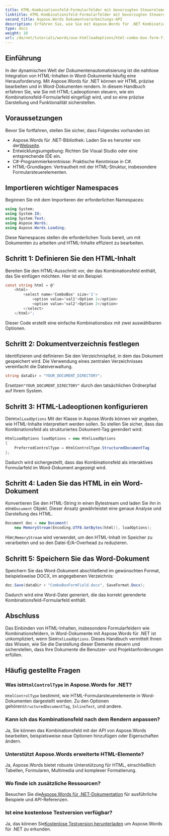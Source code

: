 ```yaml
---
title: HTML-Kombinationsfeld-Formularfelder mit bevorzugten Steuerelementtypen
linktitle: HTML-Kombinationsfeld-Formularfelder mit bevorzugten Steuerelementtypen
second_title: Aspose.Words Dokumentverarbeitungs-API
description: Erfahren Sie, wie Sie mit Aspose.Words für .NET Kombinationsfeld-Formularfelder in Word-Dokumente einfügen. Diese Schritt-für-Schritt-Anleitung behandelt HTML-Ladeoptionen, bevorzugte Steuerelementtypen und erweiterte Anpassungstipps für eine nahtlose Dokumentautomatisierung.
type: docs
weight: 10
url: /de/net/tutorials/words/use-htmlloadoptions/html-combo-box-form-fields-with-preferred-control-types/
---
```

## Einführung

In der dynamischen Welt der Dokumentenautomatisierung ist die nahtlose Integration von HTML-Inhalten in Word-Dokumente häufig eine Herausforderung. Mit Aspose.Words für .NET können wir HTML präzise bearbeiten und in Word-Dokumenten rendern. In diesem Handbuch erfahren Sie, wie Sie mit HTML-Ladeoptionen steuern, wie ein Kombinationsfeld-Formularfeld eingefügt wird, und so eine präzise Darstellung und Funktionalität sicherstellen.

## Voraussetzungen

Bevor Sie fortfahren, stellen Sie sicher, dass Folgendes vorhanden ist:

-  Aspose.Words für .NET-Bibliothek: Laden Sie es herunter von der[Webseite](https://releases.aspose.com/words/net/). 
- Entwicklungsumgebung: Richten Sie Visual Studio oder eine entsprechende IDE ein.  
- C#-Programmierkenntnisse: Praktische Kenntnisse in C#.  
- HTML-Grundlagen: Vertrautheit mit der HTML-Struktur, insbesondere Formularsteuerelementen.  

## Importieren wichtiger Namespaces

Beginnen Sie mit dem Importieren der erforderlichen Namespaces:

```csharp
using System;
using System.IO;
using System.Text;
using Aspose.Words;
using Aspose.Words.Loading;
```

Diese Namespaces stellen die erforderlichen Tools bereit, um mit Dokumenten zu arbeiten und HTML-Inhalte effizient zu bearbeiten.

## Schritt 1: Definieren Sie den HTML-Inhalt

Bereiten Sie den HTML-Ausschnitt vor, der das Kombinationsfeld enthält, das Sie einfügen möchten. Hier ist ein Beispiel:

```csharp
const string html = @"
    <html>
        <select name='ComboBox' size='1'>
            <option value='val1'>Option 1</option>
            <option value='val2'>Option 2</option>
        </select>
    </html>";
```

Dieser Code erstellt eine einfache Kombinationsbox mit zwei auswählbaren Optionen.

## Schritt 2: Dokumentverzeichnis festlegen

Identifizieren und definieren Sie den Verzeichnispfad, in dem das Dokument gespeichert wird. Die Verwendung eines zentralen Verzeichnisses vereinfacht die Dateiverwaltung.

```csharp
string dataDir = "YOUR_DOCUMENT_DIRECTORY";
```

 Ersetzen`"YOUR_DOCUMENT_DIRECTORY"` durch den tatsächlichen Ordnerpfad auf Ihrem System.

## Schritt 3: HTML-Ladeoptionen konfigurieren

 Der`HtmlLoadOptions` Mit der Klasse in Aspose.Words können wir angeben, wie HTML-Inhalte interpretiert werden sollen. So stellen Sie sicher, dass das Kombinationsfeld als strukturiertes Dokument-Tag gerendert wird:

```csharp
HtmlLoadOptions loadOptions = new HtmlLoadOptions
{
    PreferredControlType = HtmlControlType.StructuredDocumentTag
};
```

Dadurch wird sichergestellt, dass das Kombinationsfeld als interaktives Formularfeld im Word-Dokument angezeigt wird.

## Schritt 4: Laden Sie das HTML in ein Word-Dokument

 Konvertieren Sie den HTML-String in einen Bytestream und laden Sie ihn in eine`Document` Objekt. Dieser Ansatz gewährleistet eine genaue Analyse und Darstellung des HTML.

```csharp
Document doc = new Document(
    new MemoryStream(Encoding.UTF8.GetBytes(html)), loadOptions);
```

 Hier,`MemoryStream` wird verwendet, um den HTML-Inhalt im Speicher zu verarbeiten und so den Datei-E/A-Overhead zu reduzieren.

## Schritt 5: Speichern Sie das Word-Dokument

Speichern Sie das Word-Dokument abschließend im gewünschten Format, beispielsweise DOCX, im angegebenen Verzeichnis:

```csharp
doc.Save(dataDir + "ComboBoxFormField.docx", SaveFormat.Docx);
```

Dadurch wird eine Word-Datei generiert, die das korrekt gerenderte Kombinationsfeld-Formularfeld enthält.

## Abschluss

 Das Einbinden von HTML-Inhalten, insbesondere Formularfeldern wie Kombinationsfeldern, in Word-Dokumente mit Aspose.Words für .NET ist unkompliziert, wenn Sie`HtmlLoadOptions`. Dieses Handbuch vermittelt Ihnen das Wissen, wie Sie die Darstellung dieser Elemente steuern und sicherstellen, dass Ihre Dokumente die Benutzer- und Projektanforderungen erfüllen.

## Häufig gestellte Fragen

###  Was ist`HtmlControlType` in Aspose.Words for .NET?
`HtmlControlType` bestimmt, wie HTML-Formularsteuerelemente in Word-Dokumenten dargestellt werden. Zu den Optionen gehören`StructuredDocumentTag`, `InlineText`, und andere.

### Kann ich das Kombinationsfeld nach dem Rendern anpassen?
Ja, Sie können das Kombinationsfeld mit der API von Aspose.Words bearbeiten, beispielsweise neue Optionen hinzufügen oder Eigenschaften ändern.

### Unterstützt Aspose.Words erweiterte HTML-Elemente?
Ja, Aspose.Words bietet robuste Unterstützung für HTML, einschließlich Tabellen, Formularen, Multimedia und komplexer Formatierung.

### Wo finde ich zusätzliche Ressourcen?
 Besuchen Sie die[Aspose.Words für .NET-Dokumentation](https://reference.aspose.com/words/net/) für ausführliche Beispiele und API-Referenzen.

### Ist eine kostenlose Testversion verfügbar?
 Ja, das können Sie[Kostenlose Testversion herunterladen](https://releases.aspose.com/) um Aspose.Words für .NET zu erkunden.